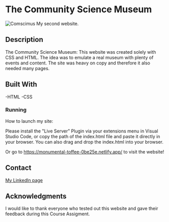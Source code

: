 
# The Community Science Museum
![Comscimus](https://github.com/StormSkoglund/Semester_Project_1/assets/125978969/c7ae5231-6b11-46ee-97a8-686c2bda5c06)
My second website.

## Description
The Community Science Museum: This website was created solely with CSS and HTML. The idea was to emulate a real museum with plenty of events and content. The site was heavy on copy and therefore it also needed many pages.


## Built With

-HTML
-CSS

### Running

How to launch my site:

Please install the "Live Server" Plugin via your extensions menu in Visual Studio Code, or copy the path of the index.html file and paste it directly in your browser. You can also drag and drop the index.html into your browser.

Or go to https://monumental-toffee-0be25e.netlify.app/ to visit the website!
## Contact

[My LinkedIn page](https://www.linkedin.com/in/alex-storm-skoglund-13764372/)

## Acknowledgments

I would like to thank everyone who tested out this website and gave their feedback during this Course Assigment. 

